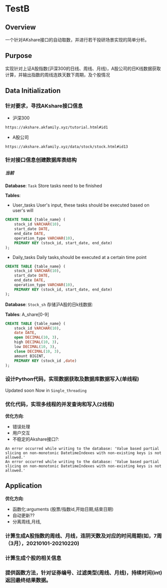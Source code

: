 # TestB

## Overview
一个针对AKshare接口的自动取数，并进行若干投研场景实现的简单分析。 

## Purpose
实现针对上证A股指数(沪深300的日线、周线、月线)，A股公司的日K线数据获取计算，并输出指数的周线连跌天数下周期，及个股情况


## Data Initialization
### 针对要求，寻找AKshare接口信息
- 沪深300
```
https://akshare.akfamily.xyz/tutorial.html#id1
```
- A股公司
```
https://akshare.akfamily.xyz/data/stock/stock.html#id13
```

### 针对接口信息创建数据库表结构
##### 当前
__Database__: `Task`  Store tasks need to be finished 

__Tables__:
- User_tasks 
User's input, these tasks should be executed based on user's will
```sql
CREATE TABLE {table_name} (
    stock_id VARCHAR(10),
    start_date DATE,
    end_date DATE,
    operation_type VARCHAR(10),
    PRIMARY KEY (stock_id, start_date, end_date)
);
```

- Daily_tasks
Daily tasks,should be executed at a certain time point
```sql
CREATE TABLE {table_name} (
    stock_id VARCHAR(10),
    start_date DATE,
    end_date DATE,
    operation_type VARCHAR(10),
    PRIMARY KEY (stock_id, start_date, end_date)
);
```

__Database__: `Stock_sh`  存储沪A股的日k线数据:

__Tables__:
A_share[0-9]

```sql
CREATE TABLE {table_name} (
    stock_id VARCHAR(10),
    date DATE,
    open DECIMAL(10, 3),
    high DECIMAL(10, 3),
    low DECIMAL(10, 3),
    close DECIMAL(10, 3),
    amount BIGINT,
    PRIMARY KEY (stock_id ,date)
);
```

### 设计Python代码，实现数据获取及数据库数据写入(单线程)
Updated soon
Now in `Single_threading`

### 优化代码，实现多线程的并发查询和写入(2线程)

__优化方向__: 

- 错误处理 
- 用户交互 
- 不稳定的Akshare接口?: 

```
An error occurred while writing to the database: 'Value based partial slicing on non-monotonic DatetimeIndexes with non-existing keys is not allowed.'                                                                                                              
An error occurred while writing to the database: 'Value based partial slicing on non-monotonic DatetimeIndexes with non-existing keys is not allowed.'    
```    

## Application
__优化方向__: 
- 函数化:arguments (股票/指数id,开始日期,结束日期)
- 自动更新??
- 分离周线,月线,

### 计算生成A股指数的周线、月线，连阴天数及对应的时间周期(如，7周（3月），20210101-20210220)

### 计算生成个股的相关信息

### 提供函数方法，针对证券编号、过滤类型(周线、月线)，持续时间(int)返回最终结果数据。
